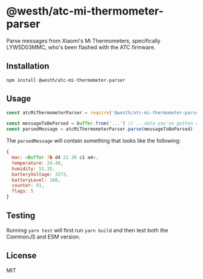 # @westh/atc-mi-thermometer-parser

Parse messages from Xiaomi's Mi Thermometers, specifically LYWSD03MMC, who's been flashed with the ATC firmware.
## Installation

```
npm install @westh/atc-mi-thermometer-parser
```

## Usage

```javascript
const atcMiThermometerParser = require('@westh/atc-mi-thermometer-parser')

const messageToBeParsed = Buffer.from('...') // ...data you've gotten via BLE from the ATC flashed Mi Thermometer
const parsedMessage = atcMiThermometerParser.parse(messageToBeParsed)
```

The `parsedMessage` will contain something that looks like the following:

```javascript
{
  mac: <Buffer 7b d4 21 38 c1 a4>,
  temperature: 24.49,
  humidity: 51.35,
  batteryVoltage: 3273,
  batteryLevel: 100,
  counter: 91,
  flags: 5
}
```

## Testing

Running `yarn test` will first run `yarn build` and then test both the CommonJS and ESM version.

## License

MIT
